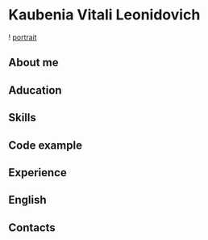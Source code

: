# Kaubenia Vitali Leonidovich
! [portrait](./img/portait.jpg)
## About me
## Aducation
## Skills
## Code example
## Experience
## English
## Contacts